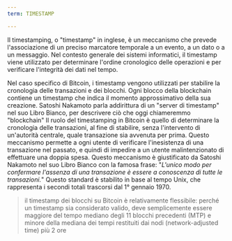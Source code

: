 ```yaml
---
term: TIMESTAMP

---
```

Il timestamping, o "timestamp" in inglese, è un meccanismo che prevede l'associazione di un preciso marcatore temporale a un evento, a un dato o a un messaggio. Nel contesto generale dei sistemi informatici, il timestamp viene utilizzato per determinare l'ordine cronologico delle operazioni e per verificare l'integrità dei dati nel tempo.

Nel caso specifico di Bitcoin, i timestamp vengono utilizzati per stabilire la cronologia delle transazioni e dei blocchi. Ogni blocco della blockchain contiene un timestamp che indica il momento approssimativo della sua creazione. Satoshi Nakamoto parla addirittura di un "server di timestamp" nel suo Libro Bianco, per descrivere ciò che oggi chiameremmo "blockchain" Il ruolo del timestamping in Bitcoin è quello di determinare la cronologia delle transazioni, al fine di stabilire, senza l'intervento di un'autorità centrale, quale transazione sia avvenuta per prima. Questo meccanismo permette a ogni utente di verificare l'inesistenza di una transazione nel passato, e quindi di impedire a un utente malintenzionato di effettuare una doppia spesa. Questo meccanismo è giustificato da Satoshi Nakamoto nel suo Libro Bianco con la famosa frase: "*L'unico modo per confermare l'assenza di una transazione è essere a conoscenza di tutte le transazioni.*" Questo standard è stabilito in base al tempo Unix, che rappresenta i secondi totali trascorsi dal 1° gennaio 1970.

> il timestamp dei blocchi su Bitcoin è relativamente flessibile: perché un timestamp sia considerato valido, deve semplicemente essere maggiore del tempo mediano degli 11 blocchi precedenti (MTP) e minore della mediana dei tempi restituiti dai nodi (network-adjusted time) più 2 ore